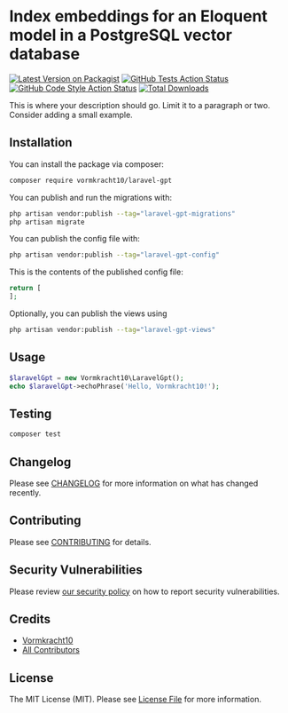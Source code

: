 #  Index embeddings for an Eloquent model in a PostgreSQL vector database

[![Latest Version on Packagist](https://img.shields.io/packagist/v/vormkracht10/laravel-gpt.svg?style=flat-square)](https://packagist.org/packages/vormkracht10/laravel-gpt)
[![GitHub Tests Action Status](https://img.shields.io/github/actions/workflow/status/vormkracht10/laravel-gpt/run-tests.yml?branch=main&label=tests&style=flat-square)](https://github.com/vormkracht10/laravel-gpt/actions?query=workflow%3Arun-tests+branch%3Amain)
[![GitHub Code Style Action Status](https://img.shields.io/github/actions/workflow/status/vormkracht10/laravel-gpt/fix-php-code-style-issues.yml?branch=main&label=code%20style&style=flat-square)](https://github.com/vormkracht10/laravel-gpt/actions?query=workflow%3A"Fix+PHP+code+style+issues"+branch%3Amain)
[![Total Downloads](https://img.shields.io/packagist/dt/vormkracht10/laravel-gpt.svg?style=flat-square)](https://packagist.org/packages/vormkracht10/laravel-gpt)

This is where your description should go. Limit it to a paragraph or two. Consider adding a small example.

## Installation

You can install the package via composer:

```bash
composer require vormkracht10/laravel-gpt
```

You can publish and run the migrations with:

```bash
php artisan vendor:publish --tag="laravel-gpt-migrations"
php artisan migrate
```

You can publish the config file with:

```bash
php artisan vendor:publish --tag="laravel-gpt-config"
```

This is the contents of the published config file:

```php
return [
];
```

Optionally, you can publish the views using

```bash
php artisan vendor:publish --tag="laravel-gpt-views"
```

## Usage

```php
$laravelGpt = new Vormkracht10\LaravelGpt();
echo $laravelGpt->echoPhrase('Hello, Vormkracht10!');
```

## Testing

```bash
composer test
```

## Changelog

Please see [CHANGELOG](CHANGELOG.md) for more information on what has changed recently.

## Contributing

Please see [CONTRIBUTING](CONTRIBUTING.md) for details.

## Security Vulnerabilities

Please review [our security policy](../../security/policy) on how to report security vulnerabilities.

## Credits

- [Vormkracht10](https://github.com/vormkracht10)
- [All Contributors](../../contributors)

## License

The MIT License (MIT). Please see [License File](LICENSE.md) for more information.
